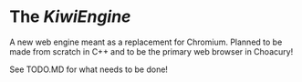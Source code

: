 # The _KiwiEngine_

A new web engine meant as a replacement for Chromium. Planned to be made from scratch in C++ and to be the primary web browser in Choacury!

See TODO.MD for what needs to be done!
